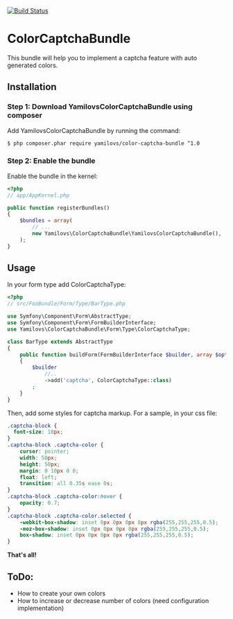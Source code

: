 [![Build Status](https://travis-ci.org/yamilovs/ColorCaptchaBundle.svg?branch=master)](https://travis-ci.org/yamilovs/ColorCaptchaBundle)

ColorCaptchaBundle
==================

This bundle will help you to implement a captcha feature with auto generated colors.

Installation
------------

### Step 1: Download YamilovsColorCaptchaBundle using composer

Add YamilovsColorCaptchaBundle by running the command:

``` bash
$ php composer.phar require yamilovs/color-captcha-bundle ^1.0
```

### Step 2: Enable the bundle

Enable the bundle in the kernel:

```php
<?php
// app/AppKernel.php

public function registerBundles()
{
    $bundles = array(
        // ...
        new Yamilovs\ColorCaptchaBundle\YamilovsColorCaptchaBundle(),
    );
}
```

Usage
-----
In your form type add ColorCaptchaType:
```php
<?php
// src/FooBundle/Form/Type/BarType.php

use Symfony\Component\Form\AbstractType;
use Symfony\Component\Form\FormBuilderInterface;
use Yamilovs\ColorCaptchaBundle\Form\Type\ColorCaptchaType;

class BarType extends AbstractType
{
    public function buildForm(FormBuilderInterface $builder, array $options)
    {
        $builder
            //..
            ->add('captcha', ColorCaptchaType::class)
        ;
    }
}
```

Then, add some styles for captcha markup. For a sample, in your css file:
```css
.captcha-block {
  font-size: 18px;
}
.captcha-block .captcha-color {
    cursor: pointer;
    width: 50px;
    height: 50px;
    margin: 0 10px 0 0;
    float: left;
    transition: all 0.35s ease 0s;
}
.captcha-block .captcha-color:hover {
    opacity: 0.7;
}
.captcha-block .captcha-color.selected {
    -webkit-box-shadow: inset 0px 0px 0px 8px rgba(255,255,255,0.5);
    -moz-box-shadow: inset 0px 0px 0px 8px rgba(255,255,255,0.5);
    box-shadow: inset 0px 0px 0px 8px rgba(255,255,255,0.5);
}
```

**That's all!**

ToDo:
-----
* How to create your own colors
* How to increase or decrease number of colors (need configuration implementation)